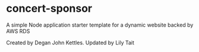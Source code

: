 # concert-sponsor
A simple Node application starter template for a dynamic website backed by AWS RDS

Created by Degan John Kettles.
Updated by Lily Tait
